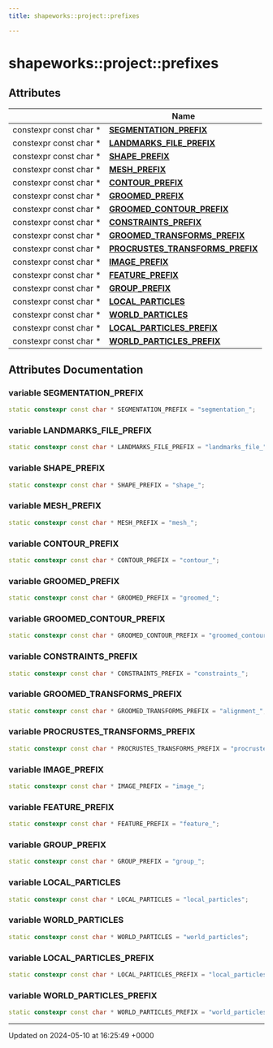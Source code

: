 ```yaml
---
title: shapeworks::project::prefixes

---
```


# shapeworks::project::prefixes



## Attributes

|                | Name           |
| -------------- | -------------- |
| constexpr const char * | **[SEGMENTATION_PREFIX](../Namespaces/namespaceshapeworks_1_1project_1_1prefixes.md#variable-segmentation-prefix)**  |
| constexpr const char * | **[LANDMARKS_FILE_PREFIX](../Namespaces/namespaceshapeworks_1_1project_1_1prefixes.md#variable-landmarks-file-prefix)**  |
| constexpr const char * | **[SHAPE_PREFIX](../Namespaces/namespaceshapeworks_1_1project_1_1prefixes.md#variable-shape-prefix)**  |
| constexpr const char * | **[MESH_PREFIX](../Namespaces/namespaceshapeworks_1_1project_1_1prefixes.md#variable-mesh-prefix)**  |
| constexpr const char * | **[CONTOUR_PREFIX](../Namespaces/namespaceshapeworks_1_1project_1_1prefixes.md#variable-contour-prefix)**  |
| constexpr const char * | **[GROOMED_PREFIX](../Namespaces/namespaceshapeworks_1_1project_1_1prefixes.md#variable-groomed-prefix)**  |
| constexpr const char * | **[GROOMED_CONTOUR_PREFIX](../Namespaces/namespaceshapeworks_1_1project_1_1prefixes.md#variable-groomed-contour-prefix)**  |
| constexpr const char * | **[CONSTRAINTS_PREFIX](../Namespaces/namespaceshapeworks_1_1project_1_1prefixes.md#variable-constraints-prefix)**  |
| constexpr const char * | **[GROOMED_TRANSFORMS_PREFIX](../Namespaces/namespaceshapeworks_1_1project_1_1prefixes.md#variable-groomed-transforms-prefix)**  |
| constexpr const char * | **[PROCRUSTES_TRANSFORMS_PREFIX](../Namespaces/namespaceshapeworks_1_1project_1_1prefixes.md#variable-procrustes-transforms-prefix)**  |
| constexpr const char * | **[IMAGE_PREFIX](../Namespaces/namespaceshapeworks_1_1project_1_1prefixes.md#variable-image-prefix)**  |
| constexpr const char * | **[FEATURE_PREFIX](../Namespaces/namespaceshapeworks_1_1project_1_1prefixes.md#variable-feature-prefix)**  |
| constexpr const char * | **[GROUP_PREFIX](../Namespaces/namespaceshapeworks_1_1project_1_1prefixes.md#variable-group-prefix)**  |
| constexpr const char * | **[LOCAL_PARTICLES](../Namespaces/namespaceshapeworks_1_1project_1_1prefixes.md#variable-local-particles)**  |
| constexpr const char * | **[WORLD_PARTICLES](../Namespaces/namespaceshapeworks_1_1project_1_1prefixes.md#variable-world-particles)**  |
| constexpr const char * | **[LOCAL_PARTICLES_PREFIX](../Namespaces/namespaceshapeworks_1_1project_1_1prefixes.md#variable-local-particles-prefix)**  |
| constexpr const char * | **[WORLD_PARTICLES_PREFIX](../Namespaces/namespaceshapeworks_1_1project_1_1prefixes.md#variable-world-particles-prefix)**  |



## Attributes Documentation

### variable SEGMENTATION_PREFIX

```cpp
static constexpr const char * SEGMENTATION_PREFIX = "segmentation_";
```


### variable LANDMARKS_FILE_PREFIX

```cpp
static constexpr const char * LANDMARKS_FILE_PREFIX = "landmarks_file_";
```


### variable SHAPE_PREFIX

```cpp
static constexpr const char * SHAPE_PREFIX = "shape_";
```


### variable MESH_PREFIX

```cpp
static constexpr const char * MESH_PREFIX = "mesh_";
```


### variable CONTOUR_PREFIX

```cpp
static constexpr const char * CONTOUR_PREFIX = "contour_";
```


### variable GROOMED_PREFIX

```cpp
static constexpr const char * GROOMED_PREFIX = "groomed_";
```


### variable GROOMED_CONTOUR_PREFIX

```cpp
static constexpr const char * GROOMED_CONTOUR_PREFIX = "groomed_contour_";
```


### variable CONSTRAINTS_PREFIX

```cpp
static constexpr const char * CONSTRAINTS_PREFIX = "constraints_";
```


### variable GROOMED_TRANSFORMS_PREFIX

```cpp
static constexpr const char * GROOMED_TRANSFORMS_PREFIX = "alignment_";
```


### variable PROCRUSTES_TRANSFORMS_PREFIX

```cpp
static constexpr const char * PROCRUSTES_TRANSFORMS_PREFIX = "procrustes_";
```


### variable IMAGE_PREFIX

```cpp
static constexpr const char * IMAGE_PREFIX = "image_";
```


### variable FEATURE_PREFIX

```cpp
static constexpr const char * FEATURE_PREFIX = "feature_";
```


### variable GROUP_PREFIX

```cpp
static constexpr const char * GROUP_PREFIX = "group_";
```


### variable LOCAL_PARTICLES

```cpp
static constexpr const char * LOCAL_PARTICLES = "local_particles";
```


### variable WORLD_PARTICLES

```cpp
static constexpr const char * WORLD_PARTICLES = "world_particles";
```


### variable LOCAL_PARTICLES_PREFIX

```cpp
static constexpr const char * LOCAL_PARTICLES_PREFIX = "local_particles_";
```


### variable WORLD_PARTICLES_PREFIX

```cpp
static constexpr const char * WORLD_PARTICLES_PREFIX = "world_particles_";
```





-------------------------------

Updated on 2024-05-10 at 16:25:49 +0000